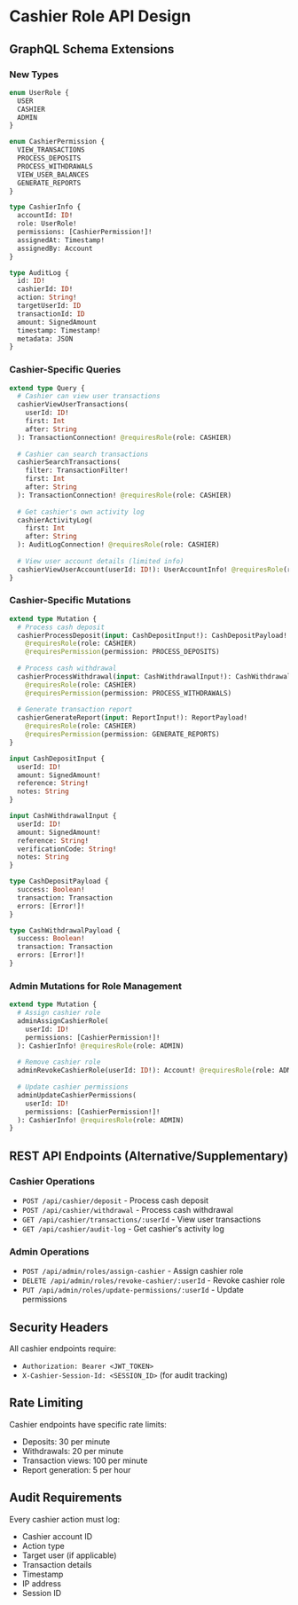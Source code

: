 # Cashier Role API Design

## GraphQL Schema Extensions

### New Types

```graphql
enum UserRole {
  USER
  CASHIER
  ADMIN
}

enum CashierPermission {
  VIEW_TRANSACTIONS
  PROCESS_DEPOSITS
  PROCESS_WITHDRAWALS
  VIEW_USER_BALANCES
  GENERATE_REPORTS
}

type CashierInfo {
  accountId: ID!
  role: UserRole!
  permissions: [CashierPermission!]!
  assignedAt: Timestamp!
  assignedBy: Account
}

type AuditLog {
  id: ID!
  cashierId: ID!
  action: String!
  targetUserId: ID
  transactionId: ID
  amount: SignedAmount
  timestamp: Timestamp!
  metadata: JSON
}
```

### Cashier-Specific Queries

```graphql
extend type Query {
  # Cashier can view user transactions
  cashierViewUserTransactions(
    userId: ID!
    first: Int
    after: String
  ): TransactionConnection! @requiresRole(role: CASHIER)
  
  # Cashier can search transactions
  cashierSearchTransactions(
    filter: TransactionFilter!
    first: Int
    after: String
  ): TransactionConnection! @requiresRole(role: CASHIER)
  
  # Get cashier's own activity log
  cashierActivityLog(
    first: Int
    after: String
  ): AuditLogConnection! @requiresRole(role: CASHIER)
  
  # View user account details (limited info)
  cashierViewUserAccount(userId: ID!): UserAccountInfo! @requiresRole(role: CASHIER)
}
```

### Cashier-Specific Mutations

```graphql
extend type Mutation {
  # Process cash deposit
  cashierProcessDeposit(input: CashDepositInput!): CashDepositPayload! 
    @requiresRole(role: CASHIER)
    @requiresPermission(permission: PROCESS_DEPOSITS)
  
  # Process cash withdrawal
  cashierProcessWithdrawal(input: CashWithdrawalInput!): CashWithdrawalPayload!
    @requiresRole(role: CASHIER)
    @requiresPermission(permission: PROCESS_WITHDRAWALS)
  
  # Generate transaction report
  cashierGenerateReport(input: ReportInput!): ReportPayload!
    @requiresRole(role: CASHIER)
    @requiresPermission(permission: GENERATE_REPORTS)
}

input CashDepositInput {
  userId: ID!
  amount: SignedAmount!
  reference: String!
  notes: String
}

input CashWithdrawalInput {
  userId: ID!
  amount: SignedAmount!
  reference: String!
  verificationCode: String!
  notes: String
}

type CashDepositPayload {
  success: Boolean!
  transaction: Transaction
  errors: [Error!]!
}

type CashWithdrawalPayload {
  success: Boolean!
  transaction: Transaction
  errors: [Error!]!
}
```

### Admin Mutations for Role Management

```graphql
extend type Mutation {
  # Assign cashier role
  adminAssignCashierRole(
    userId: ID!
    permissions: [CashierPermission!]!
  ): CashierInfo! @requiresRole(role: ADMIN)
  
  # Remove cashier role
  adminRevokeCashierRole(userId: ID!): Account! @requiresRole(role: ADMIN)
  
  # Update cashier permissions
  adminUpdateCashierPermissions(
    userId: ID!
    permissions: [CashierPermission!]!
  ): CashierInfo! @requiresRole(role: ADMIN)
}
```

## REST API Endpoints (Alternative/Supplementary)

### Cashier Operations
- `POST /api/cashier/deposit` - Process cash deposit
- `POST /api/cashier/withdrawal` - Process cash withdrawal
- `GET /api/cashier/transactions/:userId` - View user transactions
- `GET /api/cashier/audit-log` - Get cashier's activity log

### Admin Operations
- `POST /api/admin/roles/assign-cashier` - Assign cashier role
- `DELETE /api/admin/roles/revoke-cashier/:userId` - Revoke cashier role
- `PUT /api/admin/roles/update-permissions/:userId` - Update permissions

## Security Headers

All cashier endpoints require:
- `Authorization: Bearer <JWT_TOKEN>`
- `X-Cashier-Session-Id: <SESSION_ID>` (for audit tracking)

## Rate Limiting

Cashier endpoints have specific rate limits:
- Deposits: 30 per minute
- Withdrawals: 20 per minute
- Transaction views: 100 per minute
- Report generation: 5 per hour

## Audit Requirements

Every cashier action must log:
- Cashier account ID
- Action type
- Target user (if applicable)
- Transaction details
- Timestamp
- IP address
- Session ID